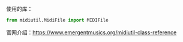 使用的库：

```python
from midiutil.MidiFile import MIDIFile
```

官网介绍：https://www.emergentmusics.org/midiutil-class-reference